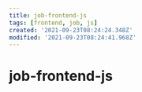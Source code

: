 ```yaml
---
title: job-frontend-js
tags: [frontend, job, js]
created: '2021-09-23T08:24:24.348Z'
modified: '2021-09-23T08:24:41.968Z'
---
```


# job-frontend-js

